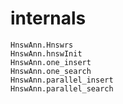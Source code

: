 # internals

```@docs
HnswAnn.Hnswrs
HnswAnn.hnswInit
HnswAnn.one_insert
HnswAnn.one_search
HnswAnn.parallel_insert
HnswAnn.parallel_search
```
